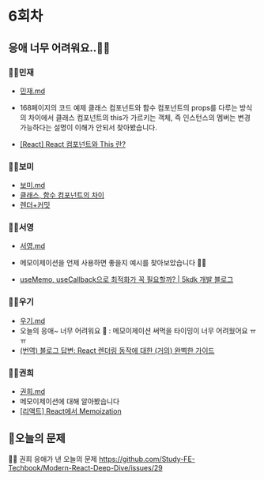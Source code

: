 # 6회차

## 응애 너무 어려워요..👶🏻

### 👶🏻민재

- [민재.md](./민재/민재.md)

- 168페이지의 코드 예제 클래스 컴포넌트와 함수 컴포넌트의 props를 다루는 방식의 차이에서
  클래스 컴포넌트의 this가 가르키는 객체, 즉 인스턴스의 멤버는 변경 가능하다는 설명이 이해가 안되서 찾아봤습니다.
- [[React] React 컴포넌트와 This 란?](https://velog.io/@remon/React-React-컴포넌트와-This-란)

### 👶🏻보미

- [보미.md](./보미/보미.md)
- [클래스, 함수 컴포넌트의 차이](https://overreacted.io/how-are-function-components-different-from-classes/)
- [렌더+커밋](https://react.dev/learn/render-and-commit)

### 👶🏻서영

- [서영.md](./서영/서영.md)

- 메모이제이션을 언제 사용하면 좋을지 예시를 찾아보았습니다 👶🏻
- [useMemo, useCallback으로 최적화가 꼭 필요할까? | 5kdk 개발 블로그](https://5kdk.github.io/blog/2023/07/04/necessary-with-usememo-and-usecallback)

### 👶🏻우기

- [우기.md](./우기/우기.md)
- 오늘의 응애~ 너무 어려워요 👶 : 메모이제이션 써먹을 타이밍이 너무 어려웠어요 ㅠㅠ
- [(번역) 블로그 답변: React 렌더링 동작에 대한 (거의) 완벽한 가이드](https://velog.io/@superlipbalm/blogged-answers-a-mostly-complete-guide-to-react-rendering-behavior#전부-메모이제이션할까요)

### 👶🏻권희

- [권희.md](./권희/권희.md)
- 메모이제이션에 대해 알아봤습니다
- [[리액트] React에서 Memoization](https://velog.io/@river-m/리액트-React에서-Memoization)

## 📍오늘의 문제

👶🏻 권희 응애가 낸 오늘의 문제
https://github.com/Study-FE-Techbook/Modern-React-Deep-Dive/issues/29
